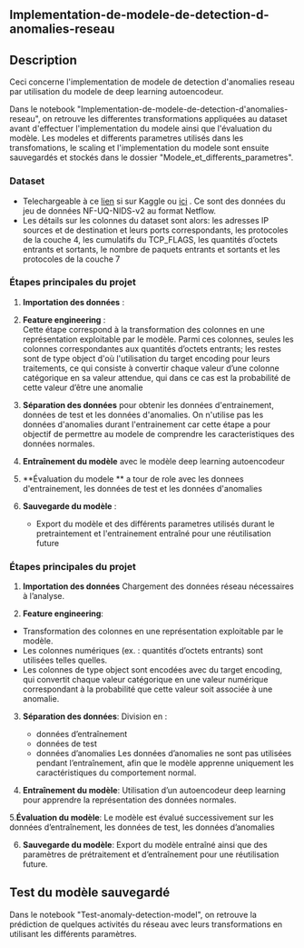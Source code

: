 ## Implementation-de-modele-de-detection-d-anomalies-reseau

## Description 
<p>Ceci concerne l'implementation de modele de detection d'anomalies reseau par utilisation du modele de deep learning autoencodeur.

<p>Dans le notebook "Implementation-de-modele-de-detection-d'anomalies-reseau", on retrouve les differentes transformations appliquées au dataset avant d'effectuer l'implementation du modele ainsi que l'évaluation du modèle. Les modeles et differents parametres utilisés dans les transfomations, le scaling et l'implementation du modele sont ensuite sauvegardés et  stockés dans le dossier "Modele_et_differents_parametres". </p>

### Dataset
-  Telechargeable  à   ce  <a href="https://www.kaggle.com/datasets/tahianasoa/nfu-dataset">lien</a> si sur Kaggle ou <a href="https://rdm.uq.edu.au/files/e2412450-ef9c-11ed-827d-e762de186848">ici</a> . Ce sont des données  du jeu de données NF-UQ-NIDS-v2 au format Netflow.
-   Les détails sur les colonnes du dataset sont alors: les adresses IP sources et de destination et leurs ports correspondants, les protocoles de la couche 4, les cumulatifs du TCP_FLAGS, les quantités d’octets entrants et sortants, le nombre de paquets entrants et sortants et les protocoles de la couche 7 

### Étapes principales du projet  
1. **Importation des données** :  
2. **Feature engineering** :  
   Cette étape correspond à la transformation des colonnes  en une représentation exploitable par le modèle. Parmi ces colonnes, seules les colonnes correspondantes aux quantités d’octets entrants; les restes sont de type object d'où l'utilisation du target encoding pour leurs traitements, ce qui  consiste à convertir chaque valeur d’une colonne catégorique en sa valeur attendue, qui dans ce cas est la probabilité de cette valeur d’être une anomalie
       
3. **Séparation des données** pour obtenir les données d'entrainement, données de test et les données d'anomalies. On n'utilise pas les données d'anomalies durant l'entrainement car cette étape  a pour objectif de permettre au modele de  comprendre les caracteristiques des données normales.
   
4. **Entraînement du modèle** avec le modèle deep learning autoencodeur
   
5. **Évaluation du modele ** a tour de role avec les donnees d'entrainement, les données de test et les données d'anomalies

6. **Sauvegarde du modèle** :  
   - Export du modèle et des différents parametres utilisés durant le pretraintement et l'entrainement  entraîné pour une réutilisation future  

### Étapes principales du projet
1. **Importation des données**
   Chargement des données réseau nécessaires à l’analyse.

2. **Feature engineering**:
 - Transformation des colonnes en une représentation exploitable par le modèle.
 - Les colonnes numériques (ex. : quantités d’octets entrants) sont utilisées telles quelles.
 - Les colonnes de type object sont encodées avec du target encoding, qui convertit chaque valeur catégorique en une valeur numérique correspondant à la probabilité que cette valeur soit associée à une anomalie.
   
3. **Séparation des données**: 
    Division en :
    - données d’entraînement
    - données de test
    - données d’anomalies
   Les données d’anomalies ne sont pas utilisées pendant l’entraînement, afin que le modèle apprenne uniquement les caractéristiques du comportement normal.

4. **Entraînement du modèle**:
   Utilisation d’un autoencodeur deep learning pour apprendre la représentation des données normales.

5.**Évaluation du modèle**:
   Le modèle est évalué successivement sur les données d’entraînement, les données de test, les données d’anomalies

6. **Sauvegarde du modèle**:
   Export du modèle entraîné ainsi que des paramètres de prétraitement et d’entraînement pour une réutilisation future.


## Test du modèle sauvegardé
<p>Dans le notebook "Test-anomaly-detection-model", on retrouve la prédiction de quelques activités du réseau avec leurs  transformations en  utilisant  les différents paramètres.</p> 






